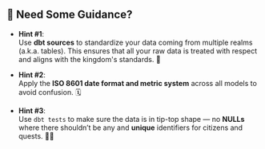 ## 🤔 **Need Some Guidance?**

- **Hint #1**:  
  Use **dbt sources** to standardize your data coming from multiple realms (a.k.a. tables). This ensures that all your raw data is treated with respect and aligns with the kingdom's standards. 📜

- **Hint #2**:  
  Apply the **ISO 8601 date format and metric system** across all models to avoid confusion. 🗓️

- **Hint #3**:  
  Use `dbt tests` to make sure the data is in tip-top shape — no **NULLs** where there shouldn’t be any and **unique** identifiers for citizens and quests. 🧙‍♂️
